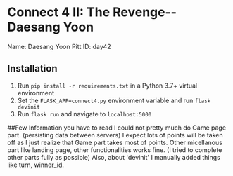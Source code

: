 # Connect 4 II: The Revenge-- Daesang Yoon

Name: Daesang Yoon
Pitt ID: day42

## Installation

1. Run `pip install -r requirements.txt` in a Python 3.7+ virtual environment
2. Set the `FLASK_APP=connect4.py` environment variable and run `flask devinit`
3. Run `flask run` and navigate to `localhost:5000`

##Few Information you have to read
I could not pretty much do Game page part. (persisting data between servers)
I expect lots of points will be taken off as I just realize that Game part takes most of points.
Other micellanous part like landing page, other functionalities works fine. (I tried to complete other parts fully as possible)
Also, about 'devinit' I manually added things like turn, winner_id.

